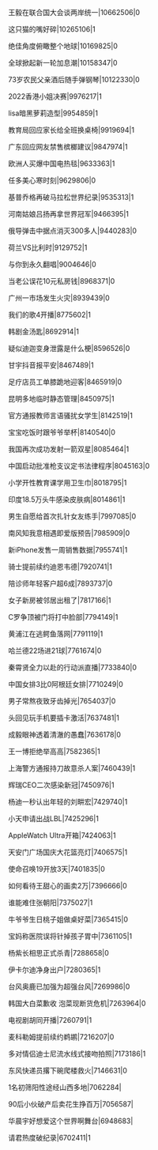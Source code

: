 王毅在联合国大会谈两岸统一|10662506|0

这只猫的嘴好碎|10265106|1

绝佳角度俯瞰整个地球|10169825|0

全球掀起新一轮加息潮|10158347|0

73岁农民父亲酒后随手弹钢琴|10122330|0

2022香港小姐决赛|9976217|1

lisa暗黑萝莉造型|9954859|1

教育局回应家长给全班换桌椅|9919694|1

广东回应网友禁售槟榔建议|9847974|1

欧洲人买爆中国电热毯|9633363|1

任多美心寒时刻|9629806|0

基普乔格再破马拉松世界纪录|9535313|1

河南姑娘吕扬再拿世界冠军|9466395|1

俄导弹击中据点消灭300多人|9440283|0

荷兰VS比利时|9129752|1

与你到永久翻唱|9004646|0

当老公误花10元私房钱|8968371|0

广州一市场发生火灾|8939439|0

我们的歌4开播|8775602|1

韩剧金汤匙|8692914|1

疑似迪迦变身泄露是什么梗|8596526|0

甘宇抖音报平安|8467489|1

足疗店员工单膝跪地迎客|8465919|0

昆明多地临时静态管理|8450975|1

官方通报教师言语骚扰女学生|8142519|1

宝宝吃饭时跟爷爷举杯|8140540|0

我国再次成功发射一箭双星|8085464|1

中国启动批准枪支议定书法律程序|8045163|0

小学开性教育课学用卫生巾|8018795|1

印度18.5万头牛感染皮肤病|8014861|1

男生自愿给首次扎针女友练手|7997085|0

南风知我意相遇即爱版预告|7985909|0

新iPhone发售一周销售数据|7955741|1

骑士提前续约迪恩韦德|7920741|1

陪诊师年轻客户超6成|7893737|0

女子新房被邻居出租了|7817166|1

C罗争顶被门将打中脸部|7794149|1

黄浦江在逃鳄鱼落网|7791119|1

哈兰德22场进21球|7761674|0

秦霄贤全力以赴的行动派直播|7733840|0

中国女排3比0阿根廷女排|7710249|0

男子常熬夜致牙齿掉光|7654037|0

头回见玩手机要插卡激活|7637481|1

成毅眼神透着清澈的愚蠢|7636178|0

王一博拒绝举高高|7582365|1

上海警方通报持刀故意杀人案|7460439|1

辉瑞CEO二次感染新冠|7450976|1

杨迪一秒认出年轻的刘畊宏|7429740|1

小天申请出战LBL|7425296|1

AppleWatch Ultra开箱|7424063|1

天安门广场国庆大花篮亮灯|7406575|1

使命召唤19开放3天|7401835|0

如何看待王甜心的画卖2万|7396666|0

谁能难住张朝阳|7375027|1

牛爷爷生日桃子姐做桌好菜|7365415|0

宝妈称医院误将针掉孩子胃中|7361105|1

杨紫长相思正式杀青|7288658|0

伊卡尔迪净身出户|7280365|1

台风奥鹿已加强为超强台风|7269986|0

韩国大白菜歉收 泡菜现断货危机|7263964|0

电视剧胡同开播|7260791|1

麦科勒姆提前续约鹈鹕|7216207|0

多对情侣迪士尼流水线式接吻拍照|7173186|1

东风快递员撂下碗爬楼救火|7146631|0

1名初筛阳性途经山西多地|7062284|

90后小伙破产后卖花生挣百万|7056587|

华晨宇好想爱这个世界啊舞台|6948683|

请君热度破纪录|6702411|1

